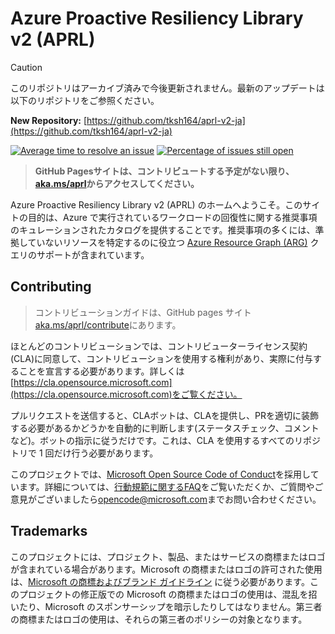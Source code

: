 

# Azure Proactive Resiliency Library v2 (APRL)

> [!CAUTION]
> このリポジトリはアーカイブ済みで今後更新されません。最新のアップデートは以下のリポジトリをご参照ください。
>
> **New Repository:** [https://github.com/tksh164/aprl-v2-ja](https://github.com/tksh164/aprl-v2-ja)

[![Average time to resolve an issue](http://isitmaintained.com/badge/resolution/Azure/Azure-Proactive-Resiliency-Library-v2.svg)](http://isitmaintained.com/project/Azure/Azure-Proactive-Resiliency-Library-v2 "Average time to resolve an issue")
[![Percentage of issues still open](http://isitmaintained.com/badge/open/Azure/Azure-Proactive-Resiliency-Library-v2.svg)](http://isitmaintained.com/project/Azure/Azure-Proactive-Resiliency-Library-v2 "Percentage of issues still open")

> **GitHub Pagesサイトは、コントリビュートする予定がない限り、[aka.ms/aprl](https://aka.ms/aprl)からアクセスしてください。**

Azure Proactive Resiliency Library v2 (APRL) のホームへようこそ。このサイトの目的は、Azure で実行されているワークロードの回復性に関する推奨事項のキュレーションされたカタログを提供することです。推奨事項の多くには、準拠していないリソースを特定するのに役立つ [Azure Resource Graph (ARG)](https://learn.microsoft.com/azure/governance/resource-graph/overview) クエリのサポートが含まれています。

## Contributing

> コントリビューションガイドは、GitHub pages サイト[aka.ms/aprl/contribute](https://aka.ms/aprl/contribute)にあります。

ほとんどのコントリビューションでは、コントリビューターライセンス契約(CLA)に同意して、コントリビューションを使用する権利があり、実際に付与することを宣言する必要があります。詳しくは[https://cla.opensource.microsoft.com](https://cla.opensource.microsoft.com)をご覧ください。

プルリクエストを送信すると、CLAボットは、CLAを提供し、PRを適切に装飾する必要があるかどうかを自動的に判断します(ステータスチェック、コメントなど)。ボットの指示に従うだけです。これは、CLA を使用するすべてのリポジトリで 1 回だけ行う必要があります。

このプロジェクトでは、[Microsoft Open Source Code of Conduct](https://opensource.microsoft.com/codeofconduct/)を採用しています。詳細については、[行動規範に関するFAQ](https://opensource.microsoft.com/codeofconduct/faq/)をご覧いただくか、ご質問やご意見がございましたら[opencode@microsoft.com](mailto:opencode@microsoft.com)までお問い合わせください。

## Trademarks

このプロジェクトには、プロジェクト、製品、またはサービスの商標またはロゴが含まれている場合があります。Microsoft の商標またはロゴの許可された使用は、[Microsoft の商標およびブランド ガイドライン](https://www.microsoft.com/legal/intellectualproperty/trademarks/usage/general) に従う必要があります。このプロジェクトの修正版での Microsoft の商標またはロゴの使用は、混乱を招いたり、Microsoft のスポンサーシップを暗示したりしてはなりません。第三者の商標またはロゴの使用は、それらの第三者のポリシーの対象となります。
